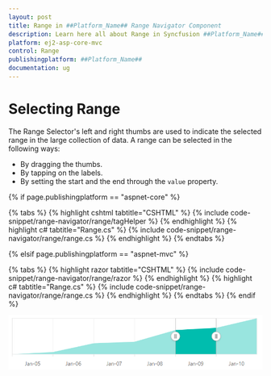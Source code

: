 ```yaml
---
layout: post
title: Range in ##Platform_Name## Range Navigator Component
description: Learn here all about Range in Syncfusion ##Platform_Name## Range Navigator component of Syncfusion Essential JS 2 and more.
platform: ej2-asp-core-mvc
control: Range
publishingplatform: ##Platform_Name##
documentation: ug
---
```



# Selecting Range

The Range Selector's left and right thumbs are used to indicate the selected range in the large collection of data. A range can be selected in the following ways:

* By dragging the thumbs.
* By tapping on the labels.
* By setting the start and the end through the `value` property.

{% if page.publishingplatform == "aspnet-core" %}

{% tabs %}
{% highlight cshtml tabtitle="CSHTML" %}
{% include code-snippet/range-navigator/range/tagHelper %}
{% endhighlight %}
{% highlight c# tabtitle="Range.cs" %}
{% include code-snippet/range-navigator/range/range.cs %}
{% endhighlight %}
{% endtabs %}

{% elsif page.publishingplatform == "aspnet-mvc" %}

{% tabs %}
{% highlight razor tabtitle="CSHTML" %}
{% include code-snippet/range-navigator/range/razor %}
{% endhighlight %}
{% highlight c# tabtitle="Range.cs" %}
{% include code-snippet/range-navigator/range/range.cs %}
{% endhighlight %}
{% endtabs %}
{% endif %}



![Selecting range](images/range.png)